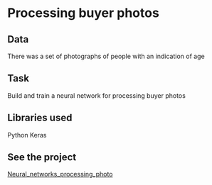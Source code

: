 # Processing buyer photos
## Data
There was a set of photographs of people with an indication of age
## Task
Build and train a neural network for processing buyer photos
## Libraries used
Python Keras
## See the project
[Neural_networks_processing_photo]([Neural_networks_processing_photo/Neural_networks_processing_photo.ipynb](https://github.com/MashaBoro/Yandex_practicum_project/blob/616cc9dcee602a2c4f9941f0c672b322397137e8/Neural_networks_processing_photo/Neural_networks_processing_photo.ipynb)https://github.com/MashaBoro/Yandex_practicum_project/blob/616cc9dcee602a2c4f9941f0c672b322397137e8/Neural_networks_processing_photo/Neural_networks_processing_photo.ipynb)
